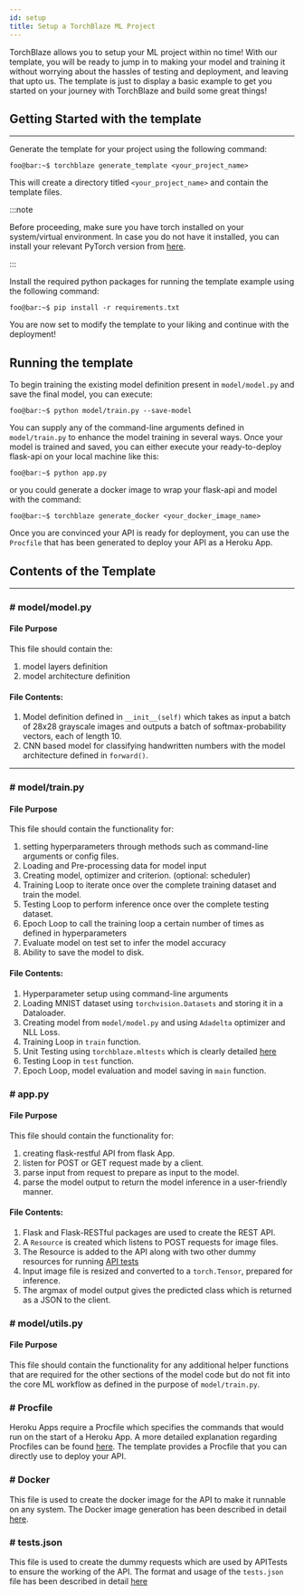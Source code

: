 ```yaml
---
id: setup
title: Setup a TorchBlaze ML Project
---
```


TorchBlaze allows you to setup your ML project within no time! With our template, you will be ready to jump in to making your model and training it without worrying about the hassles of testing and deployment, and leaving that upto us. The template is just to display a basic example to get you started on your journey with TorchBlaze and build some great things!

## Getting Started with the template
---

Generate the template for your project using the following command:

```shell
foo@bar:~$ torchblaze generate_template <your_project_name>
```
This will create a directory titled `<your_project_name>` and contain the template files.

:::note

Before proceeding, make sure you have torch installed on your system/virtual environment. In case you do not have it installed, you can install your relevant PyTorch version from [here](https://pytorch.org/get-started/locally/).  

:::

Install the required python packages for running the template example using the following command:

```shell
foo@bar:~$ pip install -r requirements.txt
```

You are now set to modify the template to your liking and continue with the deployment!

## Running the template

To begin training the existing model definition present in `model/model.py` and save the final model, you can execute:

```shell
foo@bar:~$ python model/train.py --save-model
```

You can supply any of the command-line arguments defined in `model/train.py` to enhance the model training in several ways. Once your model is trained and saved, you can either execute your ready-to-deploy flask-api on your local machine like this:

```shell
foo@bar:~$ python app.py
```

or you could generate a docker image to wrap your flask-api and model with the command:

```shell
foo@bar:~$ torchblaze generate_docker <your_docker_image_name> 
```

Once you are convinced your API is ready for deployment, you can use the `Procfile` that has been generated to deploy your API as a Heroku App.

## Contents of the Template
---

### # model/model.py

#### File Purpose

This file should contain the:

1. model layers definition
2. model architecture definition

#### File Contents:

1. Model definition defined in `__init__(self)` which takes as input a batch of 28x28 grayscale images and outputs a batch of softmax-probability vectors, each of length 10.
2. CNN based model for classifying handwritten numbers with the model architecture defined in `forward()`. 

---

### # model/train.py

#### File Purpose

This file should contain the functionality for:

1. setting hyperparameters through methods such as command-line arguments or config files.
2. Loading and Pre-processing data for model input
3. Creating model, optimizer and criterion. (optional: scheduler)
4. Training Loop to iterate once over the complete training dataset and train the model.
5. Testing Loop to perform inference once over the complete testing dataset.
6. Epoch Loop to call the training loop a certain number of times as defined in hyperparameters
7. Evaluate model on test set to infer the model accuracy
8. Ability to save the model to disk.

#### File Contents:

1. Hyperparameter setup using command-line arguments
2. Loading MNIST dataset using `torchvision.Datasets` and storing it in a Dataloader.
3. Creating model from `model/model.py` and using `Adadelta` optimizer and NLL Loss.
4. Training Loop in `train` function.
5. Unit Testing using `torchblaze.mltests` which is clearly detailed [here](https://mlh-fellowship.github.io/torchblaze/docs/mltests)
6. Testing Loop in `test` function.
7. Epoch Loop, model evaluation and model saving in `main` function.

### # app.py

#### File Purpose

This file should contain the functionality for:

1. creating flask-restful API from flask App.
2. listen for POST or GET request made by a client.
3. parse input from request to prepare as input to the model.
4. parse the model output to return the model inference in a user-friendly manner.

#### File Contents:

1. Flask and Flask-RESTful packages are used to create the REST API.
2. A `Resource` is created which listens to POST requests for image files.
3. The Resource is added to the API along with two other dummy resources for running [API tests](https://mlh-fellowship.github.io/torchblaze/docs/apitest)
4. Input image file is resized and converted to a `torch.Tensor`, prepared for inference.
5. The argmax of model output gives the predicted class which is returned as a JSON to the client. 

### # model/utils.py

#### File Purpose

This file should contain the functionality for any additional helper functions that are required for the other sections of the model code but do not fit into the core ML workflow as defined in the purpose of `model/train.py`.


### # Procfile

Heroku Apps require a Procfile which specifies the commands that would run on the start of a Heroku App. A more detailed explanation regarding Procfiles can be found [here](https://devcenter.heroku.com/articles/procfile). The template provides a Procfile that you can directly use to deploy your API.

### # Docker

This file is used to create the docker image for the API to make it runnable on any system. The Docker image generation has been described in detail [here](https://mlh-fellowship.github.io/torchblaze/docs/docker).

### # tests.json

This file is used to create the dummy requests which are used by APITests to ensure the working of the API. The format and usage of the `tests.json` file has been described in detail [here](https://mlh-fellowship.github.io/torchblaze/docs/apitest)

